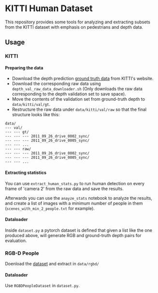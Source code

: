 # KITTI Human Dataset

This repository provides some tools for analyzing and 
extracting subsets from the KITTI dataset with emphasis on pedestrians
and depth data.

## Usage
### KITTI
#### Preparing the data
- Download the depth prediction [ground truth data](http://www.cvlibs.net/download.php?file=data_depth_annotated.zip) from KITTI's website.
- Download the corresponding raw data using `depth_val_raw_data_downloader.sh` (Only downloads the raw data corresponding to the depth validation set to save space).
- Move the contents of the validation set from ground-truth depth to `data/kitti/val/gt`.
- Restructure the raw data under `data/kitti/val/raw` so that the final structure looks like this:
```
data/
--- val/
--- --- gt/
--- --- --- 2011_09_26_drive_0002_sync/
--- --- --- 2011_09_26_drive_0005_sync/
--- --- ...
--- --- raw/
--- --- --- 2011_09_26_drive_0002_sync/
--- --- --- 2011_09_26_drive_0005_sync/
--- --- ...
```

#### Extracting statistics
You can use `extract_human_stats.py` to run human detection on every frame of 'camera 2' from the raw data and save the results.

Afterwards you can use the `anayze_stats` notebook to analyze the results, and create a list of images with a minimum number of people in them (`scenes_with_min_2_people.txt` for example).


#### Dataloader
Inside `dataset.py` a pytorch dataset is defined that given a list like the one produced above, will generate RGB and ground-truth depth pairs for evaluation.

### RGB-D People

Doenload the [dataset](http://www.informatik.uni-freiburg.de/~spinello/sw/rgbd_people_unihall.tar.gz) and extract in `data/rgbd/`

#### Dataloader
Use `RGBDPeopleDataset` in `dataset.py`.
